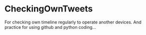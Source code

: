 # CheckingOwnTweets
For checking own timeline regularly to operate another devices.
And practice for using github and python coding...
